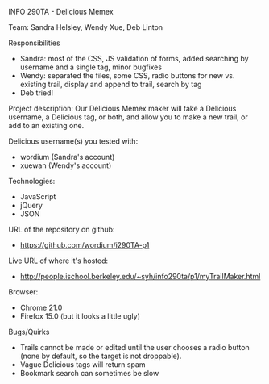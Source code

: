 INFO 290TA - Delicious Memex

Team: Sandra Helsley, Wendy Xue, Deb Linton

Responsibilities
 - Sandra: most of the CSS, JS validation of forms, added searching by username and a single tag, minor bugfixes
 - Wendy: separated the files, some CSS, radio buttons for new vs. existing trail, display and append to trail, search by tag
 - Deb tried!

Project description:
Our Delicious Memex maker will take a Delicious username, a Delicious tag, or both, and allow
you to make a new trail, or add to an existing one.

Delicious username(s) you tested with:
 - wordium (Sandra's account)
 - xuewan (Wendy's account)
 
Technologies:
 - JavaScript
 - jQuery
 - JSON

URL of the repository on github: 
 - https://github.com/wordium/i290TA-p1

Live URL of where it's hosted:
 - http://people.ischool.berkeley.edu/~syh/info290ta/p1/myTrailMaker.html

Browser:
 - Chrome 21.0
 - Firefox 15.0 (but it looks a little ugly)

Bugs/Quirks
 - Trails cannot be made or edited until the user chooses a radio button (none by default, so the target is not droppable).
 - Vague Delicious tags will return spam
 - Bookmark search can sometimes be slow
